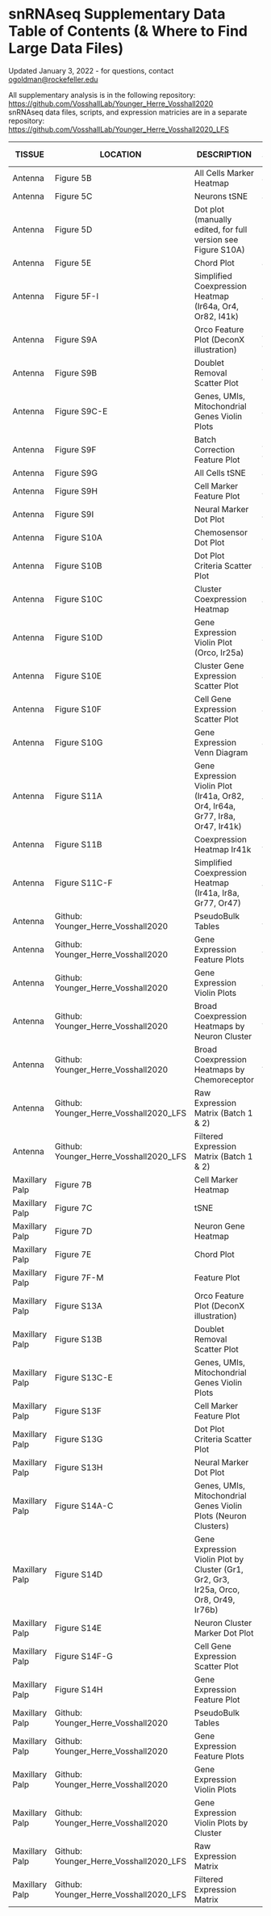 # snRNAseq Supplementary Data Table of Contents (& Where to Find Large Data Files)
Updated January 3, 2022 - for questions, contact ogoldman@rockefeller.edu  

All supplementary analysis is in the following repository:  
https://github.com/VosshallLab/Younger_Herre_Vosshall2020  
snRNAseq data files, scripts, and expression matricies are in a separate repository:  
https://github.com/VosshallLab/Younger_Herre_Vosshall2020_LFS  

| TISSUE         | LOCATION                               | DESCRIPTION                                                                             | DATA FILE NAME (located in   Younger_Herre_Vosshall2020_LFS/Data)         | SCRIPT FILE NAME (located in   Younger_Herre_Vosshall2020_LFS/Scripts) | GITHUB LINK (IF APPLICABLE)                                                                                                                          |
|----------------|----------------------------------------|-----------------------------------------------------------------------------------------|---------------------------------------------------------------------------|------------------------------------------------------------------------|------------------------------------------------------------------------------------------------------------------------------------------------------|
| Antenna        | Figure 5B                              | All Cells Marker Heatmap                                                                | antenna_6.neuralClusters.Rdata                                            | antenna_7.expressedReceptors.R                                         |                                                                                                                                                      |
| Antenna        | Figure 5C                              | Neurons tSNE                                                                            | antenna_6.neuralClusters.Rdata                                            | antenna_7.expressedReceptors.R                                         |                                                                                                                                                      |
| Antenna        | Figure 5D                              | Dot plot (manually edited, for full version see Figure S10A)                            | N/A                                                                       | N/A                                                                    |                                                                                                                                                      |
| Antenna        | Figure 5E                              | Chord Plot                                                                              | antenna_6.neuralClusters.Rdata                                            | antenna_7.expressedReceptors.R                                         |                                                                                                                                                      |
| Antenna        | Figure 5F-I                            | Simplified Coexpression Heatmap (Ir64a, Or4, Or82, I41k)                                | AntennaNeurons.RData                                                      | SimplifiedCoexpressionHeatmaps.R                                       |                                                                                                                                                      |
| Antenna        | Figure S9A                             | Orco Feature Plot (DeconX illustration)                                                 | antenna_1.Decontx.08192021.Rdata antenna_1.Decontx.10062021.Rdata         | antenna_1.decontX.R                                                    |                                                                                                                                                      |
| Antenna        | Figure S9B                             | Doublet Removal Scatter Plot                                                            | antenna_2.DoubletFinder.08192021.rds antenna_2.DoubletFinder.10062021.rds | antenna_2.doubletfinder.R                                              |                                                                                                                                                      |
| Antenna        | Figure S9C-E                           | Genes, UMIs, Mitochondrial Genes Violin Plots                                           | antenna_3.merge.filter.rds                                                | antenna_3.integrate.R                                                  |                                                                                                                                                      |
| Antenna        | Figure S9F                             | Batch Correction Feature Plot                                                           | antenna_3.merge.filter.rds antenna_4.seurat.combined.rds                  | antenna_3.integrate.R   antenna_4.anchor.R                             |                                                                                                                                                      |
| Antenna        | Figure S9G                             | All Cells tSNE                                                                          | antenna_4.seurat.combined.rds                                             | antenna_4.anchor.R                                                     |                                                                                                                                                      |
| Antenna        | Figure S9H                             | Cell Marker Feature Plot                                                                | AntennaNeurons.RData                                                      | FeaturePlots.R                                                         |                                                                                                                                                      |
| Antenna        | Figure S9I                             | Neural Marker Dot Plot                                                                  | AntennaNeurons.RData                                                      | FeaturePlots.R                                                         |                                                                                                                                                      |
| Antenna        | Figure S10A                            | Chemosensor Dot Plot                                                                    | antenna_6.neuralClusters.Rdata                                            | antenna_7.expressedReceptors.R                                         |                                                                                                                                                      |
| Antenna        | Figure S10B                            | Dot Plot Criteria Scatter Plot                                                          | antenna_6.neuralClusters.Rdata                                            | antenna_7.expressedReceptors.R                                         |                                                                                                                                                      |
| Antenna        | Figure S10C                            | Cluster Coexpression Heatmap                                                            | AntennaNeurons.RData                                                      | CoexpressionHeatmaps.R                                                 |                                                                                                                                                      |
| Antenna        | Figure S10D                            | Gene Expression Violin Plot (Orco, Ir25a)                                               | AntennaNeurons.RData                                                      | ViolinPlots.R                                                          |                                                                                                                                                      |
| Antenna        | Figure S10E                            | Cluster Gene Expression Scatter Plot                                                    | antenna_6.neuralClusters.Rdata                                            | antenna_7.expressedReceptors.R                                         |                                                                                                                                                      |
| Antenna        | Figure S10F                            | Cell Gene Expression Scatter Plot                                                       | antenna_6.neuralClusters.Rdata                                            | antenna_7.expressedReceptors.R                                         |                                                                                                                                                      |
| Antenna        | Figure S10G                            | Gene Expression Venn Diagram                                                            | antenna_6.neuralClusters.Rdata                                            | antenna_7.expressedReceptors.R                                         |                                                                                                                                                      |
| Antenna        | Figure S11A                            | Gene Expression Violin Plot (Ir41a, Or82, Or4, Ir64a, Gr77, Ir8a, Or47,   Ir41k)        | AntennaNeurons.RData                                                      | ViolinPlots.R                                                          |                                                                                                                                                      |
| Antenna        | Figure S11B                            | Coexpression Heatmap Ir41k                                                              | AntennaNeurons.RData                                                      | CoexpressionHeatmaps.R                                                 |                                                                                                                                                      |
| Antenna        | Figure S11C-F                          | Simplified Coexpression Heatmap (Ir41a, Ir8a, Gr77, Or47)                               | AntennaNeurons.RData                                                      | SimplifiedCoexpressionHeatmaps.R                                       |                                                                                                                                                      |
| Antenna        | Github: Younger_Herre_Vosshall2020     | PseudoBulk Tables                                                                       | AntennaNeurons.RData                                                      | PseudoBulkTables.R                                                     | https://github.com/VosshallLab/Younger_Herre_Vosshall2020/tree/main/snRNAseq_SupplementaryData/PseudobulkTables                                      |
| Antenna        | Github: Younger_Herre_Vosshall2020     | Gene Expression Feature Plots                                                           | AntennaNeurons.RData                                                      | FeaturePlots.R                                                         | https://github.com/VosshallLab/Younger_Herre_Vosshall2020/tree/main/snRNAseq_SupplementaryData/Antenna_FeaturePlots                                  |
| Antenna        | Github: Younger_Herre_Vosshall2020     | Gene Expression Violin Plots                                                            | AntennaNeurons.RData                                                      | ViolinPlots.R                                                          | https://github.com/VosshallLab/Younger_Herre_Vosshall2020/tree/main/snRNAseq_SupplementaryData/Antenna_ViolinPlots                                   |
| Antenna        | Github: Younger_Herre_Vosshall2020     | Broad Coexpression Heatmaps by Neuron Cluster                                           | AntennaNeurons.RData                                                      | CoexpressionHeatmaps.R                                                 | https://github.com/VosshallLab/Younger_Herre_Vosshall2020/tree/main/snRNAseq_SupplementaryData/Antennae_BroadCoexpressionHeatmaps_byOriginalClusters |
| Antenna        | Github: Younger_Herre_Vosshall2020     | Broad Coexpression Heatmaps by Chemoreceptor                                            | AntennaNeurons.RData                                                      | CoexpressionHeatmaps.R                                                 | https://github.com/VosshallLab/Younger_Herre_Vosshall2020/tree/main/snRNAseq_SupplementaryData/Antenna_BroadCoexpressionHeatmaps_byChemoreceptor     |
| Antenna        | Github: Younger_Herre_Vosshall2020_LFS | Raw Expression Matrix (Batch 1    & 2)                                                  | N/A                                                                       | N/A                                                                    | https://github.com/VosshallLab/Younger_Herre_Vosshall2020_LFS/tree/main/ExpressionMatrices                                                           |
| Antenna        | Github: Younger_Herre_Vosshall2020_LFS | Filtered Expression Matrix (Batch 1    & 2)                                             | N/A                                                                       | N/A                                                                    | https://github.com/VosshallLab/Younger_Herre_Vosshall2020_LFS/tree/main/ExpressionMatrices                                                           |
| Maxillary Palp | Figure 7B                              | Cell Marker Heatmap                                                                     | maxpalp_4.neuralClusters.RData                                            | maxpalp_5.expressedReceptors.R                                         |                                                                                                                                                      |
| Maxillary Palp | Figure 7C                              | tSNE                                                                                    | maxpalp_3.neuron.Rdata                                                    | maxpalp_3.check_receptor.R                                             |                                                                                                                                                      |
| Maxillary Palp | Figure 7D                              | Neuron Gene Heatmap                                                                     | maxpalp_4.neuralClusters.RData                                            | maxpalp_5.expressedReceptors.R                                         |                                                                                                                                                      |
| Maxillary Palp | Figure 7E                              | Chord Plot                                                                              | maxpalp_4.neuralClusters.RData                                            | maxpalp_5.expressedReceptors.R                                         |                                                                                                                                                      |
| Maxillary Palp | Figure 7F-M                            | Feature Plot                                                                            | MaxPalpAllCells.RData                                                     | FeaturePlots.R                                                         |                                                                                                                                                      |
| Maxillary Palp | Figure S13A                            | Orco Feature Plot (DeconX illustration)                                                 | maxpalp_1.Decontx.08192021.Rdata                                          | maxpalp_1.decontX.R                                                    |                                                                                                                                                      |
| Maxillary Palp | Figure S13B                            | Doublet Removal Scatter Plot                                                            | maxpalp_2.DoubletFinder.rds                                               | maxpalp_2.doubletfinder.R                                              |                                                                                                                                                      |
| Maxillary Palp | Figure S13C-E                          | Genes, UMIs, Mitochondrial Genes Violin Plots                                           | MaxPalpAllCells.RData                                                     | ViolinPlots.R                                                          |                                                                                                                                                      |
| Maxillary Palp | Figure S13F                            | Cell Marker Feature Plot                                                                | MaxPalpAllCells.RData                                                     | FeaturePlots.R                                                         |                                                                                                                                                      |
| Maxillary Palp | Figure S13G                            | Dot Plot Criteria Scatter Plot                                                          | maxpalp_4.neuralClusters.RData                                            | maxpalp_5.expressedReceptors.R                                         |                                                                                                                                                      |
| Maxillary Palp | Figure S13H                            | Neural Marker Dot Plot                                                                  | MaxPalpAllCells.RData                                                     | FeaturePlots.R                                                         |                                                                                                                                                      |
| Maxillary Palp | Figure S14A-C                          | Genes, UMIs, Mitochondrial Genes Violin Plots (Neuron Clusters)                         | MaxPalpNeurons.RData                                                      | ViolinPlots.R                                                          |                                                                                                                                                      |
| Maxillary Palp | Figure S14D                            | Gene Expression Violin Plot by Cluster (Gr1, Gr2, Gr3, Ir25a, Orco, Or8,   Or49, Ir76b) | MaxPalpNeurons.RData                                                      | ViolinPlots.R                                                          |                                                                                                                                                      |
| Maxillary Palp | Figure S14E                            | Neuron Cluster Marker Dot Plot                                                          | MaxPalpNeurons.RData                                                      | FeaturePlots.R                                                         |                                                                                                                                                      |
| Maxillary Palp | Figure S14F-G                          | Cell Gene Expression Scatter Plot                                                       | maxpalp_4.neuralClusters.RData                                            | maxpalp_5.expressedReceptors.R                                         |                                                                                                                                                      |
| Maxillary Palp | Figure S14H                            | Gene Expression Feature Plot                                                            | MaxPalpAllCells.RData                                                     | FeaturePlots.R                                                         |                                                                                                                                                      |
| Maxillary Palp | Github: Younger_Herre_Vosshall2020     | PseudoBulk Tables                                                                       | MaxPalpAllCells.RData                                                     | PseudoBulkTables.R                                                     | https://github.com/VosshallLab/Younger_Herre_Vosshall2020/tree/main/snRNAseq_SupplementaryData/PseudobulkTables                                      |
| Maxillary Palp | Github: Younger_Herre_Vosshall2020     | Gene Expression Feature Plots                                                           | MaxPalpAllCells.RData                                                     | FeaturePlots.R                                                         | https://github.com/VosshallLab/Younger_Herre_Vosshall2020/tree/main/snRNAseq_SupplementaryData/MaxPalp_FeaturePlots                                  |
| Maxillary Palp | Github: Younger_Herre_Vosshall2020     | Gene Expression Violin Plots                                                            | MaxPalpNeurons.RData                                                      | ViolinPlots.R                                                          | https://github.com/VosshallLab/Younger_Herre_Vosshall2020/tree/main/snRNAseq_SupplementaryData/MaxPalp_ViolinPlots                                   |
| Maxillary Palp | Github: Younger_Herre_Vosshall2020     | Gene Expression Violin Plots by Cluster                                                 | MaxPalpNeurons.RData                                                      | ViolinPlots.R                                                          | https://github.com/VosshallLab/Younger_Herre_Vosshall2020/tree/main/snRNAseq_SupplementaryData/MaxPalp_ViolinPlots_byCluster                         |
| Maxillary Palp | Github: Younger_Herre_Vosshall2020_LFS | Raw Expression Matrix                                                                   | N/A                                                                       | N/A                                                                    | https://github.com/VosshallLab/Younger_Herre_Vosshall2020_LFS/tree/main/ExpressionMatrices                                                           |
| Maxillary Palp | Github: Younger_Herre_Vosshall2020_LFS | Filtered Expression Matrix                                                              | N/A                                                                       | N/A                                                                    | https://github.com/VosshallLab/Younger_Herre_Vosshall2020_LFS/tree/main/ExpressionMatrices                                                           |
